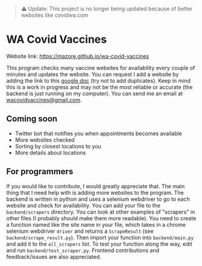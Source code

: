 > :warning: Update: This project is no longer being updated because of better websites like covidwa.com

# WA Covid Vaccines

Website link: https://mazore.github.io/wa-covid-vaccines

This program checks many vaccine websites for availability every couple of minutes and updates the website. You can request I add a website by adding the link to this [google doc](https://docs.google.com/document/d/1c29oy3h_LXEAy_7b93bnpQrB5mGDv5UkRzwFqydWe84/edit?usp=sharing) (try not to add duplicates). Keep in mind this is a work in progress and may not be the most reliable or accurate (the backend is just running on my computer). You can send me an email at wacovidvaccines@gmail.com.

## Coming soon
- Twitter bot that notifies you when appointments becomes available
- More websites checked
- Sorting by closest locations to you
- More details about locations

## For programmers

If you would like to contribute, I would greatly appreciate that. The main thing that I need help with is adding more websites to the program. The backend is written in python and uses a selenium webdriver to go to each website and check for availability. You can add your file to the `backend/scrapers` directory. You can look at other examples of "scrapers" in other files (I probably should make them more readable). You need to create a function named like the site name in your file, which takes in a chrome selenium webdriver `driver` and returns a `ScrapeResult` (see `backend/scrape_result.py`). Then import your function into `backend/main.py` and add it to the `all_scrapers` list. To test your function along the way, edit and run `backend/test_scraper.py`. Frontend contributions and feedback/issues are also appreciated.
